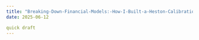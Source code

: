 ```yaml
---
title: "Breaking-Down-Financial-Models:-How-I-Built-a-Heston-Calibration-Engine"
date: 2025-06-12

quick draft
---
```

